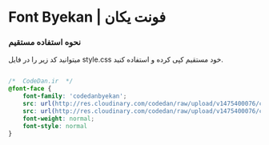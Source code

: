 # Font Byekan | فونت یکان

### نحوه استفاده مستقیم

میتوانید کد زیر را در فایل style.css خود مستقیم کپی کرده و استفاده کنید.


```css

/*  CodeDan.ir  */
@font-face {
	font-family: 'codedanbyekan';
	src: url(http://res.cloudinary.com/codedan/raw/upload/v1475400076/codedanbyekan_qpmwvj.eot);
	src: url(http://res.cloudinary.com/codedan/raw/upload/v1475400076/codedanbyekan_qpmwvj.eot?#iefix) format("embedded-opentype"), url(http://res.cloudinary.com/codedan/raw/upload/v1475400207/codedanbyekan_x8vasv.woff) format("woff"), url(http://res.cloudinary.com/codedan/raw/upload/v1475400193/codedanbyekan_gj4xrv.ttf) format("truetype"), url(http://res.cloudinary.com/codedan/raw/upload/v1475400244/codedanbyekan_aqxhly.svg#Byekan) format("svg");
	font-weight: normal;
	font-style: normal
}

```
